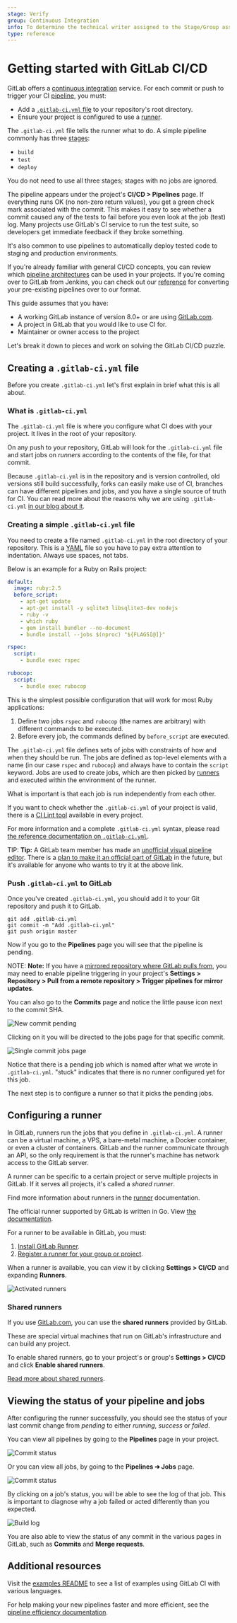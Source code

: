 ```yaml
---
stage: Verify
group: Continuous Integration
info: To determine the technical writer assigned to the Stage/Group associated with this page, see https://about.gitlab.com/handbook/engineering/ux/technical-writing/#designated-technical-writers
type: reference
---
```


# Getting started with GitLab CI/CD

GitLab offers a [continuous integration](https://about.gitlab.com/stages-devops-lifecycle/continuous-integration/) service. For each commit or push to trigger your CI
[pipeline](../pipelines/index.md), you must:

- Add a [`.gitlab-ci.yml` file](#creating-a-gitlab-ciyml-file) to your repository's root directory.
- Ensure your project is configured to use a [runner](#configuring-a-runner).

The `.gitlab-ci.yml` file tells the runner what to do. A simple pipeline commonly has
three [stages](../yaml/README.md#stages):

- `build`
- `test`
- `deploy`

You do not need to use all three stages; stages with no jobs are ignored.

The pipeline appears under the project's **CI/CD > Pipelines** page. If everything runs OK (no non-zero
return values), you get a green check mark associated with the commit. This makes it easy to see
whether a commit caused any of the tests to fail before you even look at the job (test) log. Many projects use
GitLab's CI service to run the test suite, so developers get immediate feedback if they broke
something.

It's also common to use pipelines to automatically deploy
tested code to staging and production environments.

If you're already familiar with general CI/CD concepts, you can review which
[pipeline architectures](../pipelines/pipeline_architectures.md) can be used
in your projects. If you're coming over to GitLab from Jenkins, you can check out
our [reference](../migration/jenkins.md) for converting your pre-existing pipelines
over to our format.

This guide assumes that you have:

- A working GitLab instance of version 8.0+ or are using
  [GitLab.com](https://gitlab.com).
- A project in GitLab that you would like to use CI for.
- Maintainer or owner access to the project

Let's break it down to pieces and work on solving the GitLab CI/CD puzzle.

## Creating a `.gitlab-ci.yml` file

Before you create `.gitlab-ci.yml` let's first explain in brief what this is
all about.

### What is `.gitlab-ci.yml`

The `.gitlab-ci.yml` file is where you configure what CI does with your project.
It lives in the root of your repository.

On any push to your repository, GitLab will look for the `.gitlab-ci.yml`
file and start jobs on _runners_ according to the contents of the file,
for that commit.

Because `.gitlab-ci.yml` is in the repository and is version controlled, old
versions still build successfully, forks can easily make use of CI, branches can
have different pipelines and jobs, and you have a single source of truth for CI.
You can read more about the reasons why we are using `.gitlab-ci.yml` [in our
blog about it](https://about.gitlab.com/blog/2015/05/06/why-were-replacing-gitlab-ci-jobs-with-gitlab-ci-dot-yml/).

### Creating a simple `.gitlab-ci.yml` file

You need to create a file named `.gitlab-ci.yml` in the root directory of your
repository. This is a [YAML](https://en.wikipedia.org/wiki/YAML) file
so you have to pay extra attention to indentation. Always use spaces, not tabs.

Below is an example for a Ruby on Rails project:

```yaml
default:
  image: ruby:2.5
  before_script:
    - apt-get update
    - apt-get install -y sqlite3 libsqlite3-dev nodejs
    - ruby -v
    - which ruby
    - gem install bundler --no-document
    - bundle install --jobs $(nproc) "${FLAGS[@]}"

rspec:
  script:
    - bundle exec rspec

rubocop:
  script:
    - bundle exec rubocop
```

This is the simplest possible configuration that will work for most Ruby
applications:

1. Define two jobs `rspec` and `rubocop` (the names are arbitrary) with
   different commands to be executed.
1. Before every job, the commands defined by `before_script` are executed.

The `.gitlab-ci.yml` file defines sets of jobs with constraints of how and when
they should be run. The jobs are defined as top-level elements with a name (in
our case `rspec` and `rubocop`) and always have to contain the `script` keyword.
Jobs are used to create jobs, which are then picked by
[runners](../runners/README.md) and executed within the environment of the runner.

What is important is that each job is run independently from each other.

If you want to check whether the `.gitlab-ci.yml` of your project is valid, there is a
[CI Lint tool](../lint.md) available in every project.

For more information and a complete `.gitlab-ci.yml` syntax, please read
[the reference documentation on `.gitlab-ci.yml`](../yaml/README.md).

TIP: **Tip:**
A GitLab team member has made an [unofficial visual pipeline editor](https://unofficial.gitlab.tools/visual-pipelines/).
There is a [plan to make it an official part of GitLab](https://gitlab.com/groups/gitlab-org/-/epics/4069)
in the future, but it's available for anyone who wants to try it at the above link.

### Push `.gitlab-ci.yml` to GitLab

Once you've created `.gitlab-ci.yml`, you should add it to your Git repository
and push it to GitLab.

```shell
git add .gitlab-ci.yml
git commit -m "Add .gitlab-ci.yml"
git push origin master
```

Now if you go to the **Pipelines** page you will see that the pipeline is
pending.

NOTE: **Note:**
If you have a [mirrored repository where GitLab pulls from](../../user/project/repository/repository_mirroring.md#pulling-from-a-remote-repository),
you may need to enable pipeline triggering in your project's
**Settings > Repository > Pull from a remote repository > Trigger pipelines for mirror updates**.

You can also go to the **Commits** page and notice the little pause icon next
to the commit SHA.

![New commit pending](img/new_commit.png)

Clicking on it you will be directed to the jobs page for that specific commit.

![Single commit jobs page](img/single_commit_status_pending.png)

Notice that there is a pending job which is named after what we wrote in
`.gitlab-ci.yml`. "stuck" indicates that there is no runner configured
yet for this job.

The next step is to configure a runner so that it picks the pending jobs.

## Configuring a runner

In GitLab, runners run the jobs that you define in `.gitlab-ci.yml`. A runner
can be a virtual machine, a VPS, a bare-metal machine, a Docker container, or
even a cluster of containers. GitLab and the runner communicate through an API,
so the only requirement is that the runner's machine has network access to the
GitLab server.

A runner can be specific to a certain project or serve multiple projects in
GitLab. If it serves all projects, it's called a _shared runner_.

Find more information about runners in the
[runner](../runners/README.md) documentation.

The official runner supported by GitLab is written in Go.
View [the documentation](https://docs.gitlab.com/runner/).

For a runner to be available in GitLab, you must:

1. [Install GitLab Runner](https://docs.gitlab.com/runner/install/).
1. [Register a runner for your group or project](https://docs.gitlab.com/runner/register/).

When a runner is available, you can view it by
clicking **Settings > CI/CD** and expanding **Runners**.

![Activated runners](img/runners_activated.png)

### Shared runners

If you use [GitLab.com](https://gitlab.com/), you can use the **shared runners**
provided by GitLab.

These are special virtual machines that run on GitLab's infrastructure and can
build any project.

To enable shared runners, go to your project's or group's
**Settings > CI/CD** and click **Enable shared runners**.

[Read more about shared runners](../runners/README.md#shared-runners).

## Viewing the status of your pipeline and jobs

After configuring the runner successfully, you should see the status of your
last commit change from _pending_ to either _running_, _success_ or _failed_.

You can view all pipelines by going to the **Pipelines** page in your project.

![Commit status](img/pipelines_status.png)

Or you can view all jobs, by going to the **Pipelines ➔ Jobs** page.

![Commit status](img/builds_status.png)

By clicking on a job's status, you will be able to see the log of that job.
This is important to diagnose why a job failed or acted differently than
you expected.

![Build log](img/build_log.png)

You are also able to view the status of any commit in the various pages in
GitLab, such as **Commits** and **Merge requests**.

## Additional resources

Visit the [examples README](../examples/README.md) to see a list of examples using GitLab
CI with various languages.

For help making your new pipelines faster and more efficient, see the
[pipeline efficiency documentation](../pipelines/pipeline_efficiency.md).
